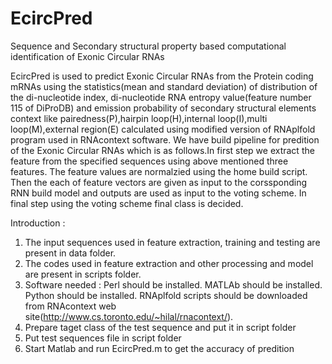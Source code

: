 # EcircPred
Sequence and Secondary structural property based computational identification of Exonic Circular RNAs

EcircPred is used to predict Exonic Circular RNAs from the Protein coding mRNAs using the statistics(mean and standard deviation) of distribution of the di-nucleotide index, di-nucleotide RNA entropy value(feature number 115 of DiProDB) and emission probability of secondary structural elements context like pairedness(P),hairpin loop(H),internal loop(I),multi loop(M),external region(E) calculated using modified version of RNAplfold program used in RNAcontext software. We have build pipeline for predition of the Exonic Circular RNAs which is as follows.In first step we extract the feature from the specified sequences using above mentioned three features. The feature values are normalzied using the home build script. Then the each of feature vectors are given as input to the corssponding RNN build model and outputs are used as input to the voting scheme. In final step using the voting scheme final class is decided.

Introduction :
1. The input sequences used in feature extraction, training and testing are present in data folder.
2. The codes used in feature extraction and other processing  and model are present in scripts folder.
3. Software needed :
     Perl should be installed.
     MATLAb should be installed.
     Python should be installed.
     RNAplfold scripts should be downloaded from RNAcontext web site(http://www.cs.toronto.edu/~hilal/rnacontext/).
4. Prepare taget class of the test sequence and put it in script folder
5. Put test sequences file in script folder
5. Start Matlab and run EcircPred.m to get the accuracy of predition
